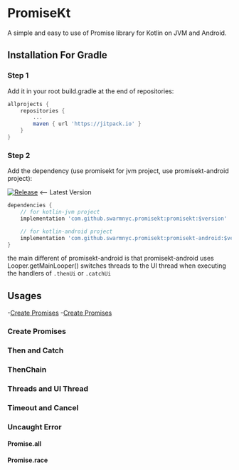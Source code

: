 # PromiseKt
A simple and easy to use of Promise library for Kotlin on JVM and Android.


## Installation For Gradle
### Step 1
Add it in your root build.gradle at the end of repositories:
``` gradle
allprojects {
    repositories {
        ...
        maven { url 'https://jitpack.io' }
    }
}
```

### Step 2
Add the dependency (use promisekt for jvm project, use promisekt-android project):

[![Release](https://jitpack.io/v/swarmnyc/promisekt.svg)](https://jitpack.io/#swarmnyc/promisekt) <-- Latest Version
``` gradle
dependencies {
    // for kotlin-jvm project
    implementation 'com.github.swarmnyc.promisekt:promisekt:$version'

    // for kotlin-android project
    implementation 'com.github.swarmnyc.promisekt:promisekt-android:$version'
}
```

the main different of promisekt-android is that promisekt-android uses Looper.getMainLooper() switches threads to the UI thread when executing the handlers of `.thenUi` or `.catchUi`

## Usages

-[Create Promises](#Create%20Promises)
-[Create Promises](#Create%20Promises)

### Create Promises
### Then and Catch
### ThenChain
### Threads and UI Thread
### Timeout and Cancel
### Uncaught Error

#### Promise.all
#### Promise.race